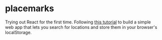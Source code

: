 # placemarks

Trying out React for the first time. Following [this tutorial](https://medium.com/@yosevukilonzo/a-react-and-google-maps-tutorial-a73ba12532bf) to build a simple web app that lets you search for locations and store them in your browser's localStorage.